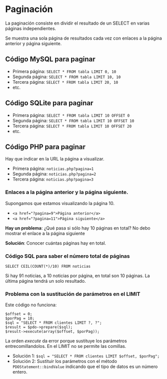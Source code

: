 Paginación
==========

La paginación consiste en dividir el resultado de un SELECT en varias páginas independientes.

Se muestra una sola página de resultados cada vez con enlaces a la página anterior y página siguiente.

## Código MySQL para paginar

- Primera página: `SELECT * FROM tabla LIMIT 0, 10`
- Segunda página: `SELECT * FROM tabla LIMIT 10, 10`
- Tercera página: `SELECT * FROM tabla LIMIT 20, 10`
- etc.

## Código SQLite para paginar

- Primera página: `SELECT * FROM tabla LIMIT 10 OFFSET 0`
- Segunda página: `SELECT * FROM tabla LIMIT 10 OFFSET 10`
- Tercera página: `SELECT * FROM tabla LIMIT 10 OFFSET 20`
- etc.

## Código PHP para paginar

Hay que indicar en la URL la página a visualizar.

  - Primera página: `noticias.php?pagina=1`
  - Segunda página: `noticias.php?pagina=2`
  - Tercera página: `noticias.php?pagina=3`

### Enlaces a la página anterior y la página siguiente.

Supongamos que estamos visualizando la página 10.

  - `<a href="?pagina=9">Página anterior</a>`
  - `<a href="?pagina=11">Página siguiente</a>`

**Hay un problema**: ¿Qué pasa si sólo hay 10 páginas en total?
No debo mostrar el enlace a la página siguiente

**Solución**: Conocer cuántas páginas hay en total.

### Código SQL para saber el número total de páginas

`SELECT CEIL(COUNT(*)/10) FROM noticias`

Si hay 91 noticias, a 10 noticias por página, en total son 10 páginas. La última página tendrá un solo resultado.

### Problema con la sustitución de parámetros en el LIMIT

Este código no funciona:

    $offset = 0;
    $porPag = 10;
    $sql = "SELECT * FROM clientes LIMIT ?, ?";
    $result = $pdo->prepare($sql);
    $result->execute(array($offset, $porPag));

La orden *execute* da error porque sustituye los parámetros entrecomillandolos. En el LIMIT no se permite las comillas.

  - Solución 1: `$sql = "SELECT * FROM clientes LIMIT $offset, $porPag";`
  - Solución 2: Sustituir los parámetros con el método `PDOStatement::bindValue` indicando que el tipo de datos es un número entero.
